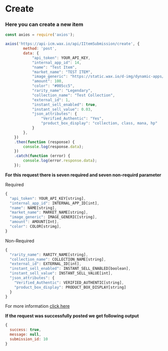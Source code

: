 # Create
### Here you can create a new item

```javascript
const axios = require('axios');

axios('https://api-icm.wax.io/api/IItemSubmission/create', {
        method: 'post',
        data: {
            "api_token": YOUR_API_KEY,
            "internal_app_id": 14,
            "name": "Test Item",
            "market_name": "TEST ITEM",
            "image_generic": "https://static.wax.io/d-img/dynamic-apps/img/phpfdn9tp-1db5e2fb79.png",
            "amount": 100,
            "color": "#005cc5",
            "rarity_name": "Legendary",
            "collection_name": "Test Collection",
            "external_id": 1,
            "instant_sell_enabled": true,
            "instant_sell_value": 0.03,
            "json_attributes": {
                "Verified_Authentic": "Yes",
                "product_box_display": "collection, class, mana, hp"
            }
        },
    })
    .then(function (response) {
        console.log(response.data);
    })
    .catch(function (error) {
        console.log(error.response.data);
    });
```

**For this request there is seven required and seven non-requird parameter**

Required
```javascript
{
  "api_token": YOUR_API_KEY[string],
  "internal_app_id": INTERNAL_APP_ID[int],
  "name": NAME[string],
  "market_name": MARKET_NAME[string],
  "image_generic": IMAGE_GENERIC[string],
  "amount": AMOUNT[Int],
  "color": COLOR[strimg],
}
```

Non-Required
```javascript
{
  "rarity_name": RARITY_NAME[string],
  "collection_name": COLLECTION_NAME[string],
  "external_id": EXTERNAL_ID[int],
  "instant_sell_enabled": INSTANT_SELL_ENABLED[boolean],
  "instant_sell_value": INSTANT_SELL_VALUE[int],
  "json_attributes": {
    "Verified_Authentic": VERIFIED_AUTHENTIC[string],
    "product_box_display": PRODUCT_BOX_DISPLAY[string]
  }
}
```

For more information [click here](https://github.com/worldwide-asset-exchange/wax-item-creation-management/blob/master/IItemSubmission/create.md)

**If the request was successfully posted we get following output**
```javascript
{ 
  success: true,
  message: null,
  submission_id: 10
}
```

